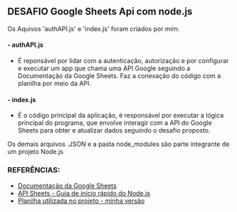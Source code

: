 ## DESAFIO Google Sheets Api com node.js
Os Aquivos 'authAPI.js' e 'index.js' foram criados por mim:
#### - authAPI.js
  - É reponsável por lidar com a autenticação, autorização e por configurar e executar
  um app que chama uma API Google
  seguindo a Documentação da Google Sheets.
  Faz a conexação do código com a planilha por meio da API.
#### - index.js
  - É o código principal da aplicação, é responsável por executar a lógica principal do programa,
   que envolve interagir com a API do Google Sheets
para obter e atualizar dados seguindo o desafio proposto.

Os demais arquivos .JSON e a pasta node_modules são parte integrante de um projeto Node.js

 ### REFERÊNCIAS:
- [Documentação da Google Sheets](https://developers.google.com/sheets/api/guides/concepts?hl=pt-br)
- [API Sheets - Guia de início rápido do Node.js](https://developers.google.com/sheets/api/quickstart/nodejs?hl=pt-br)
- [Planilha utilizada no projeto - minha versão](https://docs.google.com/spreadsheets/d/17_T7uNlg-SFX_DlM9awEcHqKwuZChTZGr187SnV6D-8/edit#gid=0)
